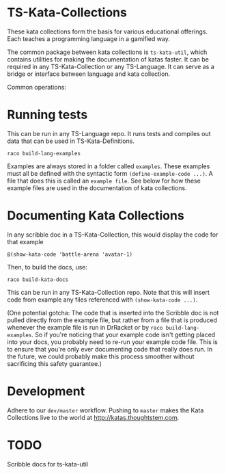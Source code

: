 # TS-Kata-Collections

These kata collections form the basis for various educational offerings.
Each teaches a programming language in a gamified way.

The common package between kata collections is `ts-kata-util`, which
contains utilities for making the documentation of katas faster.  It can
be required in any TS-Kata-Collection or any TS-Language.  It can serve
as a bridge or interface between language and kata collection.

Common operations:

# Running tests

This can be run in any TS-Language repo.  It runs tests and compiles out data
that can be used in TS-Kata-Definitions.  

```
raco build-lang-examples
```

Examples are always stored in a folder called `examples`.  These examples must all
be defined with the syntactic form `(define-example-code ...)`.  A file that does this
is called an `example file`.  See below for how these example files are used in 
the documentation of kata collections.

# Documenting Kata Collections

In any scribble doc in a TS-Kata-Collection, this would display the code for that
example

```
@(show-kata-code 'battle-arena 'avatar-1) 
```

Then, to build the docs, use:

```
raco build-kata-docs
```

This can be run in any TS-Kata-Collection repo.  Note that this will insert code from
example any files referenced with `(show-kata-code ...)`.  

(One potential gotcha:
The code that is inserted into the Scribble doc is not pulled directly from the
example file, but rather from a file that is produced whenever the example file
is run in DrRacket or by `raco build-lang-examples`.  So if you're noticing that
your example code isn't getting placed into your docs, you probably need to re-run
your example code file.  This is to ensure that you're only ever documenting code
that really does run.  In the future, we could probably make this process smoother
without sacrificing this safety guarantee.)

# Development

Adhere to our `dev/master` workflow.  Pushing to `master` makes the Kata Collections
live to the world at http://katas.thoughtstem.com.

# TODO

Scribble docs for ts-kata-util
